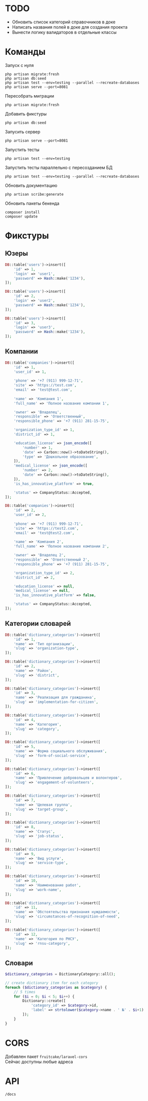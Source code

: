 # TODO
- Обновить список категорий справочников в доке
- Написать названия полей в доке для создания проекта
- Вынести логику валидаторов в отдельные классы

# Команды

Запуск с нуля
```
php artisan migrate:fresh
php artisan db:seed
php artisan test --env=testing --parallel --recreate-databases
php artisan serve --port=8081
```

Пересобрать миграции
```
php artisan migrate:fresh
```
Добавить фикстуры
```
php artisan db:seed
```
Запусить сервер
```
php artisan serve --port=8081
```
Запустить тесты
```
php artisan test --env=testing
```
Запустить тесты параллельно с пересозданием БД
```
php artisan test --env=testing --parallel --recreate-databases
```
Обновить документацию
```
php artisan scribe:generate
```
Обновить пакеты бекенда
```
composer install
composer update
```

# Фикстуры

## Юзеры

``` php
DB::table('users')->insert([
    'id' => 1,
    'login' => 'user1',
    'password' => Hash::make('1234'),
]);
```
``` php
DB::table('users')->insert([
    'id' => 2,
    'login' => 'user2',
    'password' => Hash::make('1234'),
]);
```
``` php
DB::table('users')->insert([
    'id' => 3,
    'login' => 'user3',
    'password' => Hash::make('1234'),
]);
```
## Компании

``` php
DB::table('companies')->insert([
    'id' => 1,
    'user_id' => 1,
    
    'phone' => '+7 (911) 999-12-71',
    'site' => 'https://test.com',
    'email' => 'test@test.com',
    
    'name' => 'Компания 1',
    'full_name' => 'Полное название компании 1',

    'owner' => 'Владелец',
    'responsible' => 'Ответственный',
    'responsible_phone' => '+7 (911) 281-15-75',

    'organization_type_id' => 1,
    'district_id' => 1,

    'education_license' => json_encode([
        'number' => 1,
        'date' => Carbon::now()->toDateString(),
        'type' => 'Дошкольное образование',
    ]),
    'medical_license' => json_encode([
        'number' => 2,
        'date' => Carbon::now()->toDateString(),
    ]),
    'is_has_innovative_platform' => true,

    'status' => CompanyStatus::Accepted,
]);
```
``` php
DB::table('companies')->insert([
    'id' => 2,
    'user_id' => 2,
    
    'phone' => '+7 (911) 999-12-71',
    'site' => 'https://test2.com',
    'email' => 'test@test2.com',
    
    'name' => 'Компания 2',
    'full_name' => 'Полное название компании 2',

    'owner' => 'Владелец 2',
    'responsible' => 'Ответственный 2',
    'responsible_phone' => '+7 (911) 281-15-75',

    'organization_type_id' => 2,
    'district_id' => 2,

    'education_license' => null,
    'medical_license' => null,
    'is_has_innovative_platform' => false,

    'status' => CompanyStatus::Accepted,
]);
```

## Категории словарей

``` php
DB::table('dictionary_categories')->insert([
    'id' => 1,
    'name' => 'Тип организации',
    'slug' => 'organization-type',
]);
```
``` php
DB::table('dictionary_categories')->insert([
    'id' => 2,
    'name' => 'Район',
    'slug' => 'district',
]);
```
``` php
DB::table('dictionary_categories')->insert([
    'id' => 3,
    'name' => 'Реализация для гражданина',
    'slug' => 'implementation-for-citizen',
]);
```
``` php
DB::table('dictionary_categories')->insert([
    'id' => 4,
    'name' => 'Категория',
    'slug' => 'category',
]);
```
``` php
DB::table('dictionary_categories')->insert([
    'id' => 5,
    'name' => 'Форма социального обслуживания',
    'slug' => 'form-of-social-service',
]);
```
``` php
DB::table('dictionary_categories')->insert([
    'id' => 6,
    'name' => 'Привлечение добровольцев и волонтеров',
    'slug' => 'engagement-of-volunteers',
]);
```
``` php
DB::table('dictionary_categories')->insert([
    'id' => 7,
    'name' => 'Целевая группа',
    'slug' => 'target-group',
]);
```
``` php
DB::table('dictionary_categories')->insert([
    'id' => 8,
    'name' => 'Статус',
    'slug' => 'job-status',
]);
```
``` php
DB::table('dictionary_categories')->insert([
    'id' => 9,
    'name' => 'Вид услуги',
    'slug' => 'service-type',
]);
```
``` php
DB::table('dictionary_categories')->insert([
    'id' => 10,
    'name' => 'Наименование работ',
    'slug' => 'work-name',
]);
```
``` php
DB::table('dictionary_categories')->insert([
    'id' => 11,
    'name' => 'Обстоятельства признания нуждаемости',
    'slug' => 'circumstances-of-recognition-of-need',
]);
```
``` php
DB::table('dictionary_categories')->insert([
    'id' => 12,
    'name' => 'Категория по РНСУ',
    'slug' => 'rnsu-category',
]);
```

## Словари

``` php
$dictionary_categories = DictionaryCategory::all();

// create dictionary item for each category
foreach ($dictionary_categories as $category) {
    // 5 times
    for ($i = 0; $i < 5; $i++) {
        Dictionary::create([
            'category_id' => $category->id,
            'label' => strtolower($category->name . ' №' . $i+1) 
        ]);
    }
}
```

# CORS

Добавлен пакет ```fruitcake/laravel-cors```
<br>
Сейчас доступны любые адреса 

# API

```/docs```
